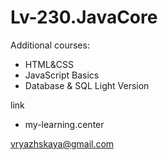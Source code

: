 # Lv-230.JavaCore

Additional courses:

- HTML&CSS
- JavaScript Basics
- Database & SQL Light Version

link
 - my-learning.center

vryazhskaya@gmail.com
